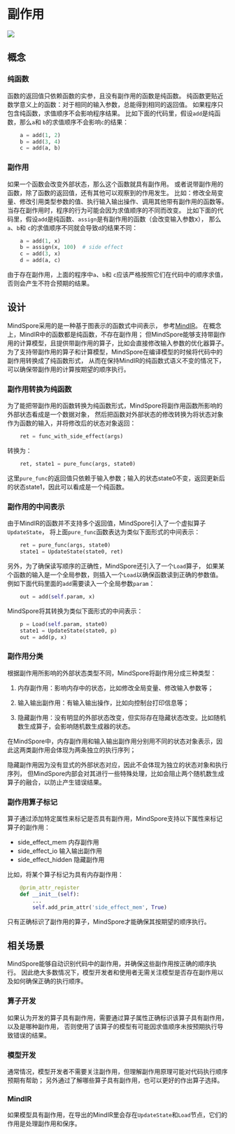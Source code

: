 # 副作用

<a href="https://gitee.com/mindspore/docs/blob/master/docs/mindspore/source_zh_cn/design/side_effect.md" target="_blank">
<img src="https://mindspore-website.obs.cn-north-4.myhuaweicloud.com/website-images/master/resource/_static/logo_source.png">
</a>

## 概念

### 纯函数

函数的返回值只依赖函数的实参，且没有副作用的函数是纯函数。
纯函数更贴近数学意义上的函数：对于相同的输入参数，总能得到相同的返回值。
如果程序只包含纯函数，求值顺序不会影响程序结果。
比如下面的代码里，假设`add`是纯函数，那么`a`和 `b`的求值顺序不会影响`c`的结果：

```python
    a = add(1, 2)
    b = add(3, 4)
    c = add(a, b)
```

### 副作用

如果一个函数会改变外部状态，那么这个函数就具有副作用。
或者说带副作用的函数，除了函数的返回值，还有其他可以观察到的作用发生。
比如：修改全局变量、修改引用类型参数的值、执行输入输出操作、调用其他带有副作用的函数等。
当存在副作用时，程序的行为可能会因为求值顺序的不同而改变。
比如下面的代码里，假设`add`是纯函数、`assign`是有副作用的函数（会改变输入参数x），
那么`a`、`b`和 `c`的求值顺序不同就会导致`d`的结果不同：

```python
    a = add(1, x)
    b = assign(x, 100)  # side effect
    c = add(3, x)
    d = add(a, c)
```

由于存在副作用，上面的程序中`a`、`b`和 `c`应该严格按照它们在代码中的顺序求值，否则会产生不符合预期的结果。

## 设计

MindSpore采用的是一种基于图表示的函数式中间表示，
参考[MindIR](https://www.mindspore.cn/docs/zh-CN/master/design/mindir.html)。
在概念上，MindIR中的函数都是纯函数，不存在副作用；
但MindSpore能够支持带副作用的计算模型，且提供带副作用的算子，比如会直接修改输入参数的优化器算子。
为了支持带副作用的算子和计算模型，MindSpore在编译模型的时候将代码中的副作用转换成了纯函数形式，
从而在保持MindIR的纯函数式语义不变的情况下，可以确保带副作用的计算按期望的顺序执行。

### 副作用转换为纯函数

为了能把带副作用的函数转换为纯函数形式，MindSpore将副作用函数所影响的外部状态看成是一个数据对象，
然后把函数对外部状态的修改转换为将状态对象作为函数的输入，并将修改后的状态对象返回：

```python
    ret = func_with_side_effect(args)
```

转换为：

```python
    ret, state1 = pure_func(args, state0)
```

这里`pure_func`的返回值只依赖于输入参数；输入的状态state0不变，返回更新后的状态state1，因此可以看成是一个纯函数。

### 副作用的中间表示

由于MindIR的函数并不支持多个返回值，MindSpore引入了一个虚拟算子`UpdateState`，
将上面`pure_func`函数表达为类似下面形式的中间表示：

```python
    ret = pure_func(args, state0)
    state1 = UpdateState(state0, ret)
```

另外，为了确保读写顺序的正确性，MindSpore还引入了一个`Load`算子，
如果某个函数的输入是一个全局参数，则插入一个`Load`以确保函数读到正确的参数值。
例如下面代码里面的`add`需要读入一个全局参数`param`：

```python
    out = add(self.param, x)
```

MindSpore将其转换为类似下面形式的中间表示：

```python
    p = Load(self.param, state0)
    state1 = UpdateState(state0, p)
    out = add(p, x)
```

### 副作用分类

根据副作用所影响的外部状态类型不同，MindSpore将副作用分成三种类型：

1. 内存副作用：影响内存中的状态，比如修改全局变量、修改输入参数等；

2. 输入输出副作用：有输入输出操作，比如向控制台打印信息等；

3. 隐藏副作用：没有明显的外部状态改变，但实际存在隐藏状态改变。比如随机数生成算子，会影响随机数生成器的状态。

在MindSpore中，内存副作用和输入输出副作用分别用不同的状态对象表示，因此这两类副作用会体现为两条独立的执行序列；

隐藏副作用因为没有显式的外部状态对应，因此不会体现为独立的状态对象和执行序列，
但MindSpore内部会对其进行一些特殊处理，比如会阻止两个随机数生成算子的融合，以防止产生错误结果。

### 副作用算子标记

算子通过添加特定属性来标记是否具有副作用，MindSpore支持以下属性来标记算子的副作用：

- side_effect_mem 内存副作用
- side_effect_io 输入输出副作用
- side_effect_hidden 隐藏副作用

比如，将某个算子标记为具有内存副作用：

```python
    @prim_attr_register
    def __init__(self):
        ...
        self.add_prim_attr('side_effect_mem', True)
```

只有正确标识了副作用的算子，MindSpore才能确保其按期望的顺序执行。

## 相关场景

MindSpore能够自动识别代码中的副作用，并确保这些副作用按正确的顺序执行。
因此绝大多数情况下，模型开发者和使用者无需关注模型是否存在副作用以及如何确保正确的执行顺序。

### 算子开发

如果认为开发的算子具有副作用，需要通过算子属性正确标识该算子具有副作用，以及是哪种副作用，
否则使用了该算子的模型有可能因求值顺序未按预期执行导致错误的结果。

### 模型开发

通常情况，模型开发者不需要关注副作用，但理解副作用原理可能对代码执行顺序预期有帮助；
另外通过了解哪些算子具有副作用，也可以更好的作出算子选择。

### MindIR

如果模型具有副作用，在导出的MindIR里会存在`UpdateState`和`Load`节点，它们的作用是处理副作用和保序。
